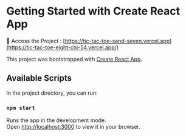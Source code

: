 # Getting Started with Create React App

📌 Access the Project  :  [https://tic-tac-toe-sand-seven.vercel.app](https://tic-tac-toe-eight-chi-54.vercel.app/)

This project was bootstrapped with [Create React App](https://github.com/facebook/create-react-app).

## Available Scripts

In the project directory, you can run:

### `npm start`

Runs the app in the development mode.\
Open [http://localhost:3000](http://localhost:3000) to view it in your browser.


